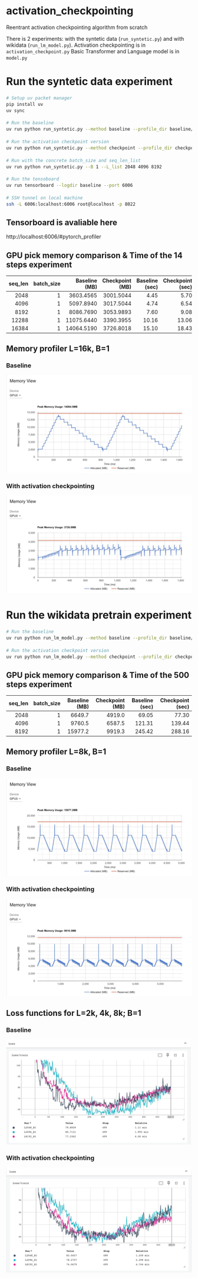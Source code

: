 # activation_checkpointing
Reentrant activation checkpointing algorithm from scratch

There is 2 experiments: with the syntetic data (```run_syntetic.py```) and with wikidata (```run_lm_model.py```).
Activation checkpointing is in ```activation_checkpoint.py```
Basic Transformer and Language model is in ```model.py```

# Run the syntetic data experiment
```bash
# Setup uv packet manager
pip install uv
uv sync

# Run the baseline
uv run python run_syntetic.py --method baseline --profile_dir baseline/

# Run the activation checkpoint version
uv run python run_syntetic.py --method checkpoint --profile_dir checkpoint/

# Run with the concrete batch_size and seq_len_list
uv run python run_syntetic.py --B 1 --L_list 2048 4096 8192

# Run the tensoboard
uv run tensorboard --logdir baseline --port 6006

# SSH tunnel on local machine
ssh -L 6006:localhost:6006 root@localhost -p 8022
```

## Tensorboard is avaliable here
http://localhost:6006/#pytorch_profiler


## GPU pick memory comparison & Time of the 14 steps experiment

| seq_len | batch_size | Baseline (MB) | Checkpoint (MB) | Baseline (sec) | Checkpoint (sec) | 
|---:|---:|---:|---:|---:|---:|
| 2048  | 1 | 3603.4565 | 3001.5044 | 4.45 | 5.70 |
| 4096  | 1 | 5097.8940 | 3017.5044 | 4.74 | 6.54 |
| 8192  | 1 | 8086.7690 | 3053.9893 | 7.60 | 9.08 |
| 12288 | 1 | 11075.6440 | 3390.3955 | 10.16 | 13.06 |
| 16384 | 1 | 14064.5190 | 3726.8018 | 15.10 | 18.43 |

## Memory profiler L=16k, B=1


### Baseline
![Baseline L=16k B=1](img/baseline_b1_L16k.jpg) 

### With activation checkpointing
![Checkpoint L=16k B=1](img/checkpoint_b1_L16k.jpg) 


# Run the wikidata pretrain experiment

```bash
# Run the baseline
uv run python run_lm_model.py --method baseline --profile_dir baseline/

# Run the activation checkpoint version
uv run python run_lm_model.py --method checkpoint --profile_dir checkpoint/
```

## GPU pick memory comparison & Time of the 500 steps experiment

| seq_len | batch_size | Baseline (MB) | Checkpoint (MB) | Baseline (sec) | Checkpoint (sec) | 
|---:|---:|---:|---:|---:|---:|
| 2048 | 1 | 6649.7 | 4919.0 | 69.05 | 77.30 |
| 4096 | 1 | 9760.5 | 6587.5 | 121.31 | 139.44 |
| 8192 | 1 | 15977.2 | 9919.3 | 245.42 | 288.16 |

## Memory profiler L=8k, B=1

### Baseline
![Baseline L=16k B=1](img/baseline_lm_model.jpg) 

### With activation checkpointing
![Checkpoint L=16k B=1](img/checkpoint_lm_model.jpg) 


## Loss functions for L=2k, 4k, 8k; B=1

### Baseline
![Baseline L=16k B=1](img/loss_baseline_lm_model.jpg) 

### With activation checkpointing
![Checkpoint L=16k B=1](img/loss_checkpoint_lm_model.jpg) 
